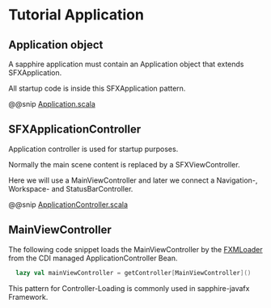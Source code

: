 # Tutorial Application

## Application object

A sapphire application must contain an Application object that extends SFXApplication.

All startup code is inside this SFXApplication pattern.


@@snip [Application.scala](../../../../../demos/tutorial/src/main/scala/com/sfxcode/sapphire/javafx/demo/tutorial/Application.scala)

## SFXApplicationController

Application controller is used for startup purposes.

Normally the main scene content is replaced by a SFXViewController.

Here we will use a MainViewController and later we connect a Navigation-, Workspace- and StatusBarController.

@@snip [ApplicationController.scala](../../../../../demos/tutorial/src/main/scala/com/sfxcode/sapphire/javafx/demo/tutorial/ApplicationController.scala)

## MainViewController

The following code snippet loads the MainViewController by the [FXMLoader](https://github.com/sfxcode/sapphire-core/blob/master/src/main/scala/com/sfxcode/ssapphire/javafx/fxml/FxmlLoading.scala) from the CDI managed ApplicationController Bean.

```scala
  lazy val mainViewController = getController[MainViewController]()

```

This pattern for Controller-Loading is commonly used in sapphire-javafx Framework.
